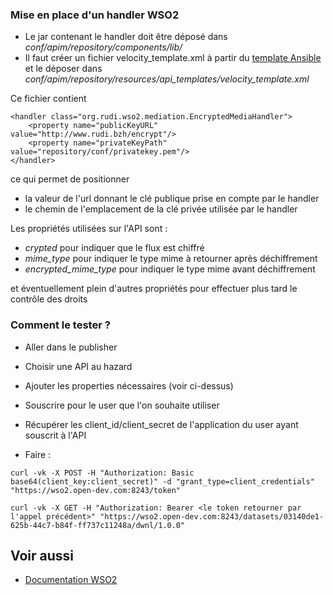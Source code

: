 ### Mise en place d'un handler WSO2

* Le jar contenant le handler doit être déposé dans *conf/apim/repository/components/lib/*
* Il faut créer un fichier velocity_template.xml à partir du [template Ansible](../../ansible/roles/wso2/templates/velocity_template.xml.j2) et le déposer dans *conf/apim/repository/resources/api_templates/velocity_template.xml*

Ce fichier contient 

```
<handler class="org.rudi.wso2.mediation.EncryptedMediaHandler">
    <property name="publicKeyURL" value="http://www.rudi.bzh/encrypt"/>
    <property name="privateKeyPath" value="repository/conf/privatekey.pem"/>
</handler>
```

ce qui permet de positionner 

* la valeur de l'url donnant le clé publique prise en compte par le handler
* le chemin de l'emplacement de la clé privée utilisée par le handler

Les propriétés utilisées sur l'API sont :
* *crypted* pour indiquer que le flux est chiffré
* *mime_type* pour indiquer le type mime à retourner après déchiffrement
* *encrypted_mime_type* pour indiquer le type mime avant déchiffrement

et éventuellement plein d'autres propriétés pour effectuer plus tard le contrôle des droits

### Comment le tester ?

* Aller dans le publisher
* Choisir une API au hazard 
* Ajouter les properties nécessaires (voir ci-dessus)

* Souscrire pour le user que l'on souhaite utiliser
* Récupérer les client_id/client_secret de l'application du user ayant souscrit à l'API
* Faire :

```
curl -vk -X POST -H "Authorization: Basic base64(client_key:client_secret)" -d "grant_type=client_credentials" "https://wso2.open-dev.com:8243/token"

curl -vk -X GET -H "Authorization: Bearer <le token retourner par l'appel précédent>" "https://wso2.open-dev.com:8243/datasets/03140de1-625b-44c7-b84f-ff737c11248a/dwnl/1.0.0"
```

## Voir aussi

- [Documentation WSO2](https://apim.docs.wso2.com/en/3.2.0/develop/extending-api-manager/extending-gateway/writing-custom-handlers/#engaging-the-custom-handler)

